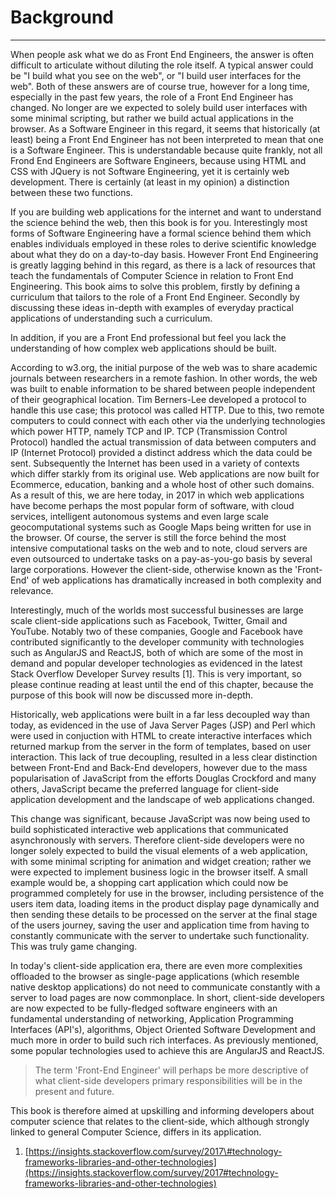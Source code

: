 # Background

---

When people ask what we do as Front End Engineers, the answer is often difficult to articulate without diluting the role itself. A typical answer could be "I build what you see on the web", or "I build user interfaces for the web". Both of these answers are of course true, however for a long time, especially in the past few years, the role of a Front End Engineer has changed. No longer are we expected to solely build user interfaces with some minimal scripting, but rather we build actual applications in the browser. As a Software Engineer in this regard, it seems that historically \(at least\) being a Front End Engineer has not been interpreted to mean that one is a Software Engineer. This is understandable because quite frankly, not all Frond End Engineers are Software Engineers, because using HTML and CSS with JQuery is not Software Engineering, yet it is certainly web development. There is certainly \(at least in my opinion\) a distinction between these two functions.

If you are building web applications for the internet and want to understand the science behind the web, then this book is for you. Interestingly most forms of Software Engineering have a formal science behind them which enables individuals employed in these roles to derive scientific knowledge about what they do on a day-to-day basis. However Front End Engineering is greatly lagging behind in this regard, as there is a lack of resources that teach the fundamentals of Computer Science in relation to Front End Engineering. This book aims to solve this problem, firstly by defining a curriculum that tailors to the role of a Front End Engineer. Secondly by discussing these ideas in-depth with examples of everyday practical applications of understanding such a curriculum. 

In addition, if you are a Front End professional but feel you lack the understanding of how complex web applications should be built. 

According to w3.org, the initial purpose of the web was to share academic journals between researchers in a remote fashion. In other words, the web was built to enable information to be shared between people independent of their geographical location. Tim Berners-Lee developed a protocol to handle this use case; this protocol was called HTTP. Due to this,  two remote computers to could connect with each other via the underlying technologies which power HTTP, namely TCP and IP. TCP \(Transmission Control Protocol\) handled the actual transmission of data between computers and IP \(Internet Protocol\) provided a distinct address which the data could be sent. Subsequently the Internet has been used in a variety of contexts which differ starkly from its original use. Web applications are now built for Ecommerce, education, banking and a whole host of other such domains. As a result of this, we are here today, in 2017 in which web applications have become perhaps the most popular form of software, with cloud services, intelligent autonomous systems and even large scale geocomputational systems such as Google Maps being written for use in the browser. Of course, the server is still the force behind the most intensive computational tasks on the web and to note, cloud servers are even outsourced to undertake tasks on a pay-as-you-go basis by several large corporations. However the client-side, otherwise known as the 'Front-End' of web applications has dramatically increased in both complexity and relevance.

Interestingly, much of the worlds most successful businesses are large scale client-side applications such as Facebook, Twitter, Gmail and YouTube. Notably two of these companies, Google and Facebook have contributed significantly to the developer community with technologies such as AngularJS and ReactJS, both of which are some of the most in demand and popular developer technologies as evidenced in the latest Stack Overflow Developer Survey results \[1\]. This is very important, so please continue reading at least until the end of this chapter, because the purpose of this book will now be discussed more in-depth.

Historically, web applications were built in a far less decoupled way than today, as evidenced in the use of Java Server Pages \(JSP\) and Perl which were used in conjuction with HTML to create interactive interfaces which returned markup from the server in the form of templates, based on user interaction. This lack of true decoupling, resulted in a less clear distinction between Front-End and Back-End developers, however due to the mass popularisation of JavaScript from the efforts Douglas Crockford and many others, JavaScript became the preferred language for client-side application development and the landscape of web applications changed.

This change was significant, because JavaScript was now being used to build sophisticated interactive web applications that communicated asynchronously with servers. Therefore client-side developers were no longer solely expected to build the visual elements of a web application, with some minimal scripting for animation and widget creation; rather we were expected to implement business logic in the browser itself. A small example would be, a shopping cart application which could now be programmed completely for use in the browser, including persistence of the users item data, loading items in the product display page dynamically and then sending these details to be processed on the server at the final stage of the users journey, saving the user and application time from having to constantly communicate with the server to undertake such functionality. This was truly game changing.

In today's client-side application era, there are even more complexities offloaded to the browser as single-page applications \(which resemble native desktop applications\) do not need to communicate constantly with a server to load pages are now commonplace. In short, client-side developers are now expected to be fully-fledged software engineers with an fundamental understanding of networking, Application Programming Interfaces \(API's\), algorithms, Object Oriented Software Development and much more in order to build such rich interfaces. As previously mentioned, some popular technologies used to achieve this are AngularJS and ReactJS.

> The term 'Front-End Engineer' will perhaps be more descriptive of what client-side developers primary responsibilities will be in the present and future.

This book is therefore aimed at upskilling and informing developers about computer science that relates to the client-side, which although strongly linked to general Computer Science, differs in its application.

1. [https://insights.stackoverflow.com/survey/2017\#technology-frameworks-libraries-and-other-technologies](https://insights.stackoverflow.com/survey/2017#technology-frameworks-libraries-and-other-technologies)




